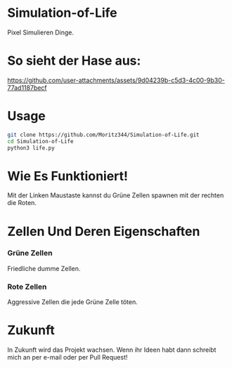 # Simulation-of-Life
Pixel Simulieren Dinge.

# So sieht der Hase aus:



https://github.com/user-attachments/assets/9d04239b-c5d3-4c00-9b30-77ad1187becf


# Usage
```bash
git clone https://github.com/Moritz344/Simulation-of-Life.git
cd Simulation-of-Life
python3 life.py

```

# Wie Es Funktioniert!
Mit der Linken Maustaste kannst du Grüne Zellen spawnen mit der rechten die Roten.

# Zellen Und Deren Eigenschaften

### Grüne Zellen 
Friedliche dumme Zellen.

### Rote Zellen
Aggressive Zellen die jede Grüne Zelle töten.

# Zukunft
In Zukunft wird das Projekt wachsen.
Wenn ihr Ideen habt dann schreibt mich an per e-mail oder per Pull Request!

